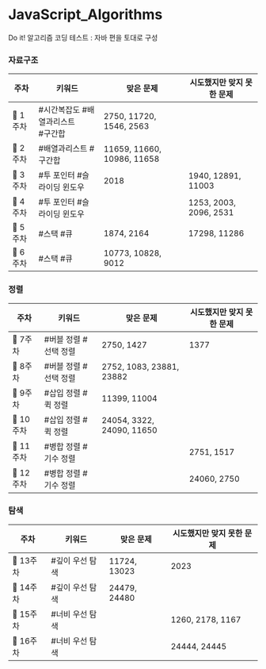 # JavaScript_Algorithms

Do it! 알고리즘 코딩 테스트 : 자바 편을 토대로 구성


### 자료구조
|주차|키워드|맞은 문제|시도했지만 맞지 못한 문제|
|------|------|---------|---------|
|🚩 1주차               |#시간복잡도 #배열과리스트 <br>#구간합 |2750, 11720, 1546, 2563|
|🚩 2주차               |#배열과리스트 #구간합            |11659, 11660, 10986, 11658|
|🚩 3주차               |#투 포인터 #슬라이딩 윈도우  |2018|1940, 12891, 11003|
|🚩 4주차               |#투 포인터 #슬라이딩 윈도우      | |1253, 2003, 2096, 2531|
|🚩 5주차               |#스택 #큐                   |1874, 2164|17298, 11286|
|🚩 6주차               |#스택 #큐                       |10773, 10828, 9012|

### 정렬
|주차|키워드|맞은 문제|시도했지만 맞지 못한 문제|
|------|------|---------|---------|
|🚩 7주차               |#버블 정렬 #선택 정렬        |2750, 1427|1377|
|🚩 8주차               |#버블 정렬 #선택 정렬        |2752, 1083, 23881, 23882|    
|🚩 9주차               | #삽입 정렬 #퀵 정렬         | 11399, 11004|
|🚩 10주차              | #삽입 정렬 #퀵 정렬         | 24054, 3322, 24090, 11650|
|🚩 11주차               | #병합 정렬 #기수 정렬         | |2751, 1517|
|🚩 12주차               | #병합 정렬 #기수 정렬         | |24060, 2750|

### 탐색
|주차|키워드|맞은 문제|시도했지만 맞지 못한 문제|
|------|------|---------|---------|
|🚩 13주차               |#깊이 우선 탐색        |11724, 13023|  2023
|🚩 14주차               |#깊이 우선 탐색        |24479, 24480| 
|🚩 15주차               |#너비 우선 탐색        || 1260, 2178, 1167
|🚩 16주차              |#너비 우선 탐색        || 24444, 24445


